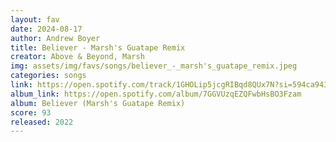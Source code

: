 ```yaml
---
layout: fav
date: 2024-08-17
author: Andrew Boyer
title: Believer - Marsh's Guatape Remix
creator: Above & Beyond, Marsh
img: assets/img/favs/songs/believer_-_marsh's_guatape_remix.jpeg
categories: songs
link: https://open.spotify.com/track/1GHOLip5jcgRIBqd8QUx7N?si=594ca9431de84810
album_link: https://open.spotify.com/album/7GGVUzqEZQFwbHsBO3Fzam
album: Believer (Marsh's Guatape Remix)
score: 93
released: 2022
---
```

